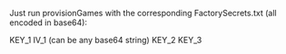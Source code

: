 Just run provisionGames with the corresponding FactorySecrets.txt (all encoded in base64):

KEY_1
IV_1 (can be any base64 string)
KEY_2
KEY_3

